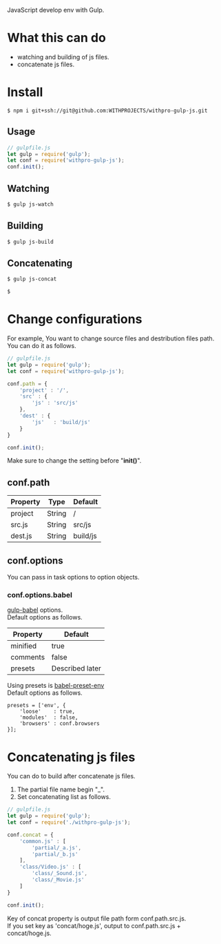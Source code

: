 JavaScript develop env with Gulp.

# What this can do

- watching and building of js files.
- concatenate js files.

# Install

```
$ npm i git+ssh://git@github.com:WITHPROJECTS/withpro-gulp-js.git
```

## Usage

```js
// gulpfile.js
let gulp = require('gulp');
let conf = require('withpro-gulp-js');
conf.init();
```

## Watching
```bash
$ gulp js-watch
```

## Building

```bash
$ gulp js-build
```

## Concatenating

```bash
$ gulp js-concat
```
```bash
$
```

# Change configurations

For example, You want to change source files and destribution files path.
You can do it as follows.

```js
// gulpfile.js
let gulp = require('gulp');
let conf = require('withpro-gulp-js');

conf.path = {
    'project' : '/',
    'src' : {
        'js' : 'src/js'
    },
    'dest' : {
        'js'   : 'build/js'
    }
}

conf.init();
```

Make sure to change the setting before "**init()**".

## conf.path

| Property | Type   | Default  |
|----------|--------|----------|
| project  | String | /        |
| src.js   | String | src/js   |
| dest.js  | String | build/js |

## conf.options

You can pass in task options to option objects.

### conf.options.babel

[gulp-babel](https://www.npmjs.com/package/gulp-babel) options.  
Default options as follows.

| Property | Default         |
|----------|-----------------|
| minified | true            |
| comments | false           |
| presets  | Described later |

Using presets is [babel-preset-env](https://www.npmjs.com/package/babel-preset-env)  
Default options as follows.

```
presets = ['env', {
    'loose'    : true,
    'modules'  : false,
    'browsers' : conf.browsers
}];
```

# Concatenating js files

You can do to build after concatenate js files.

1. The partial file name begin "_".
2. Set concatenating list as follows.

```js
// gulpfile.js
let gulp = require('gulp');
let conf = require('./withpro-gulp-js');

conf.concat = {
    'common.js' : [
        'partial/_a.js',
        'partial/_b.js'
    ],
    'class/Video.js' : [
        'class/_Sound.js',
        'class/_Movie.js'
    ]
}

conf.init();
```

Key of concat property is output file path form conf.path.src.js.  
If you set key as 'concat/hoge.js', output to conf.path.src.js + concat/hoge.js.